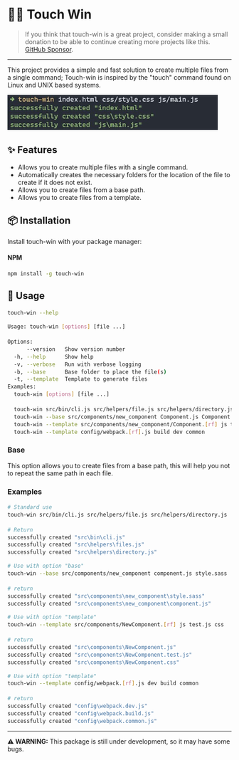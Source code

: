 # 🧑‍💻 Touch Win

> If you think that touch-win is a great project, consider making a small donation to be able to continue creating more projects like this. <a href="https://github.com/sponsors/zitrocode">GitHub Sponsor</a>.

---

This project provides a simple and fast solution to create multiple files from a single command; Touch-win is inspired by the "touch" command found on Linux and UNIX based systems.

![image](./touch-win-screenshot.jpg)

## ✨ Features

- Allows you to create multiple files with a single command.
- Automatically creates the necessary folders for the location of the file to create if it does not exist.
- Allows you to create files from a base path.
- Allows you to create files from a template.

<!-- ## ⚡️ Requirements -->

## 📦 Installation

Install touch-win with your package manager:

#### NPM

```bash
npm install -g touch-win
```

## 🚀 Usage

```bash
touch-win --help
```

```bash
Usage: touch-win [options] [file ...]

Options:
      --version   Show version number                                                                                                                 [boolean]
  -h, --help      Show help                                                                                                                           [boolean]
  -v, --verbose   Run with verbose logging                                                                                           [boolean] [default: false]
  -b, --base      Base folder to place the file(s)                                                                                                     [string]
  -t, --template  Template to generate files                                                                                                           [string]
Examples:
  touch-win [options] [file ...]                                                   Create file(s)

  touch-win src/bin/cli.js src/helpers/file.js src/helpers/directory.js            Standard use
  touch-win --base src/components/new_component Component.js Component.css         Use with option "base"
  touch-win --template src/components/new_component/Component.[rf] js test.js css  Use with option "template"
  touch-win --template config/webpack.[rf].js build dev common                     Use with option "template"
```

### Base

This option allows you to create files from a base path, this will help you not to repeat the same path in each file.

### Examples

```bash
# Standard use
touch-win src/bin/cli.js src/helpers/file.js src/helpers/directory.js

# Return
successfully created "src\bin\cli.js"
successfully created "src\helpers\files.js"
successfully created "src\helpers\directory.js"
```

```bash
# Use with option "base"
touch-win --base src/components/new_component component.js style.sass

# return
successfully created "src\components\new_component\style.sass"
successfully created "src\components\new_component\component.js"
```

```bash
# Use with option "template"
touch-win --template src/components/NewComponent.[rf] js test.js css

# return
successfully created "src\components\NewComponent.js"
successfully created "src\components\NewComponent.test.js"
successfully created "src\components\NewComponent.css"
```

```bash
# Use with option "template"
touch-win --template config/webpack.[rf].js dev build common

# return
successfully created "config\webpack.dev.js"
successfully created "config\webpack.build.js"
successfully created "config\webpack.common.js"
```

---

**⚠️ WARNING:** This package is still under development, so it may have some bugs.
